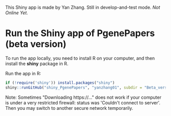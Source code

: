 This Shiny app is made by Yan Zhang. Still in develop-and-test mode. *Not Online Yet.*


# Run the Shiny app of PgenePapers (beta version)
To run the app locally, you need to install R on your computer, and then install the **shiny** package in R.

Run the app in R:

```R
if (!require('shiny')) install.packages("shiny")
shiny::runGitHub("shiny_PgenePapers", "yanzhang01", subdir = "Beta_version")
```

Note: Sometimes "Downloading https://..." does not work if your computer is under a very restricted firewall: status was 'Couldn't connect to server'. Then you may switch to another secure network temporarily.
